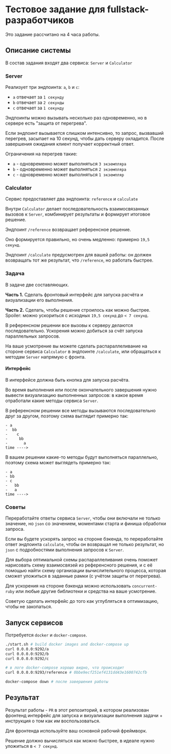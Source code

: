 # Тестовое задание для fullstack-разработчиков

Это задание рассчитано на 4 часа работы.

## Описание системы

В состав задания входят два сервиса: `Server` и `Calculator`

### Server

Реализует три эндпоинта: `a`, `b` и `c`:

- `a` отвечает за `1 секунду`
- `b` отвечает за `2 секунды`
- `c` отвечает за `1 секунду`

Эндпоинты можно вызывать несколько раз одновременно, но в сервере есть "защита от перегрева".

Если эндпоинт вызывается слишком интенсивно, то запрос, вызвавший перегрев, засыпает на 10 секунд, чтобы дать серверу охладится.
После завершения ожидания клиент получает корректный ответ.

Ограничения на перегрев такие:

- `a` - одновременно может выполняться `3 экземпляра`
- `b` - одновременно может выполняться `2 экземпляра`
- `c` - одновременно может выполняться `1 экземпляр`


### Calculator

Сервис предоставляет два эндпоинта: `reference` и `calculate`

Внутри `Calculator` делает последовательность взаимосвязанных вызовов к `Server`, комбинирует результаты и формирует итоговое решение.

Эндпоинт `/reference` возвращает референсное решение.

Оно формируется правильно, но очень медленно: примерно `19,5 секунд`.

Эндпоинт `/calculate` предусмотрен для вашей работы: он должен возвращать тот же результат, что `/reference`, но работать быстрее.


### Задача

В задаче две составляющих.

**Часть 1.** Сделать фронтовый интерфейс для запуска расчёта и визуализации его выполнения.

**Часть 2.** Сделать, чтобы решение строилось как можно быстрее. Spoiler: можно ускориться с исходных `19,5 секунд` до `< 7 секунд`.

В референсном решении все вызовы к серверу делаются последовательно.
Ускорения можно добиться за счёт запуска параллельных запросов.

На ваше усмотрение вы можете сделать распараллеливание на стороне сервиcа `Calculator` в эндпоинте `/calculate`, или обращаться к методам `Server` напрямую с фронта.

#### Интерфейс

В интерфейсе должна быть кнопка для запуска расчёта.

Во время выполнения или после окончательного завершения нужно вывести визуализацию выполненных запросов: в какое время отработали какие методы сервиса `Server`.

В референсном решении все методы вызываются последовательно друг за другом, поэтому схема выглядит примерно так:

```
- a
-  bb
-    c
-     bb
-       a
time ---->
```

В вашем решении какие-то методы будут выполняться параллельно, поэтому схема может выглядеть примерно так:

```
- a
- bb
- c
-   bb
-   a
time ---->
```

### Советы

Переработайте ответы сервиса `Server`, чтобы они включали не только значение, но `json` со значением, моментами старта и финиша обработки запроса.

Если вы будете ускорять запрос на стороне бэкенда, то переработайте ответ эндпоинта `calculate`, чтобы он возвращал не только результат, но `json` с подробностями выполнения запросов к `Server`.

Для выбора оптимальной схемы распараллеливания очень поможет нарисовать схему взаимосвязей из референсного решения, и с её помощью найти схему организации вычислительного процесса, которая сможет уложиться в заданные рамки (с учётом защиты от перегрева).

Для ускорения на стороне бэкенда можно использовать `concurrent-ruby` или любые другие библиотеки и средства на ваше усмотрение.

Советую сделать интерфейс до того как углубляться в оптимизацию, чтобы не закопаться.

## Запуск сервисов

Потребуется `docker` и `docker-compose`.

```bash
./start.sh # build docker images and docker-compose up
curl 0.0.0.0:9292/a
curl 0.0.0.0:9292/b
curl 0.0.0.0:9292/c

# в логе docker-compose хорошо видно, что происходит
curl 0.0.0.0:9293/reference # 0bbe9ecf251ef4131dd43e1600742cfb

docker-compose down # после завершения работы
```

## Результат

Результат работы - `PR` в этот репозиторий, в котором реализован фронтенд интерфейс для запуска и визуализации выполнения задачи + инструкция о том как им воспользоваться.

Для фронтенда используйте ваш основной рабочий фреймворк.

Решение должно вычисляться как можно быстрее, в идеале нужно уложиться в `< 7 секунд`.
